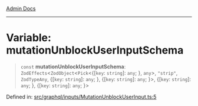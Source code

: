 [Admin Docs](/)

***

# Variable: mutationUnblockUserInputSchema

> `const` **mutationUnblockUserInputSchema**: `ZodEffects`\<`ZodObject`\<`Pick`\<\{[`key`: `string`]: `any`; \}, `any`\>, `"strip"`, `ZodTypeAny`, \{[`key`: `string`]: `any`; \}, \{[`key`: `string`]: `any`; \}\>, \{[`key`: `string`]: `any`; \}, \{[`key`: `string`]: `any`; \}\>

Defined in: [src/graphql/inputs/MutationUnblockUserInput.ts:5](https://github.com/gautam-divyanshu/talawa-api/blob/7e7d786bbd7356b22a3ba5029601eed88ff27201/src/graphql/inputs/MutationUnblockUserInput.ts#L5)
